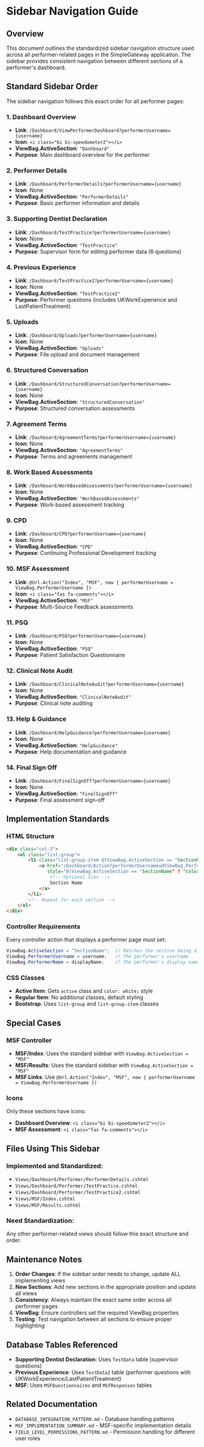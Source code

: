 # Sidebar Navigation Guide

## Overview
This document outlines the standardized sidebar navigation structure used across all performer-related pages in the SimpleGateway application. The sidebar provides consistent navigation between different sections of a performer's dashboard.

## Standard Sidebar Order

The sidebar navigation follows this exact order for all performer pages:

### 1. **Dashboard Overview** 
- **Link**: `/Dashboard/ViewPerformerDashboard?performerUsername={username}`
- **Icon**: `<i class="bi bi-speedometer2"></i>`
- **ViewBag.ActiveSection**: `"Dashboard"`
- **Purpose**: Main dashboard overview for the performer

### 2. **Performer Details**
- **Link**: `/Dashboard/PerformerDetails?performerUsername={username}`
- **Icon**: None
- **ViewBag.ActiveSection**: `"PerformerDetails"`
- **Purpose**: Basic performer information and details

### 3. **Supporting Dentist Declaration**
- **Link**: `/Dashboard/TestPractice?performerUsername={username}`
- **Icon**: None
- **ViewBag.ActiveSection**: `"TestPractice"`
- **Purpose**: Supervisor form for editing performer data (6 questions)

### 4. **Previous Experience**
- **Link**: `/Dashboard/TestPractice2?performerUsername={username}`
- **Icon**: None
- **ViewBag.ActiveSection**: `"TestPractice2"`
- **Purpose**: Performer questions (includes UKWorkExperience and LastPatientTreatment)

### 5. **Uploads**
- **Link**: `/Dashboard/Uploads?performerUsername={username}`
- **Icon**: None
- **ViewBag.ActiveSection**: `"Uploads"`
- **Purpose**: File upload and document management

### 6. **Structured Conversation**
- **Link**: `/Dashboard/StructuredConversation?performerUsername={username}`
- **Icon**: None
- **ViewBag.ActiveSection**: `"StructuredConversation"`
- **Purpose**: Structured conversation assessments

### 7. **Agreement Terms**
- **Link**: `/Dashboard/AgreementTerms?performerUsername={username}`
- **Icon**: None
- **ViewBag.ActiveSection**: `"AgreementTerms"`
- **Purpose**: Terms and agreements management

### 8. **Work Based Assessments**
- **Link**: `/Dashboard/WorkBasedAssessments?performerUsername={username}`
- **Icon**: None
- **ViewBag.ActiveSection**: `"WorkBasedAssessments"`
- **Purpose**: Work-based assessment tracking

### 9. **CPD**
- **Link**: `/Dashboard/CPD?performerUsername={username}`
- **Icon**: None
- **ViewBag.ActiveSection**: `"CPD"`
- **Purpose**: Continuing Professional Development tracking

### 10. **MSF Assessment**
- **Link**: `@Url.Action("Index", "MSF", new { performerUsername = ViewBag.PerformerUsername })`
- **Icon**: `<i class="fas fa-comments"></i>`
- **ViewBag.ActiveSection**: `"MSF"`
- **Purpose**: Multi-Source Feedback assessments

### 11. **PSQ**
- **Link**: `/Dashboard/PSQ?performerUsername={username}`
- **Icon**: None
- **ViewBag.ActiveSection**: `"PSQ"`
- **Purpose**: Patient Satisfaction Questionnaire

### 12. **Clinical Note Audit**
- **Link**: `/Dashboard/ClinicalNoteAudit?performerUsername={username}`
- **Icon**: None
- **ViewBag.ActiveSection**: `"ClinicalNoteAudit"`
- **Purpose**: Clinical note auditing

### 13. **Help & Guidance**
- **Link**: `/Dashboard/HelpGuidance?performerUsername={username}`
- **Icon**: None
- **ViewBag.ActiveSection**: `"HelpGuidance"`
- **Purpose**: Help documentation and guidance

### 14. **Final Sign Off**
- **Link**: `/Dashboard/FinalSignOff?performerUsername={username}`
- **Icon**: None
- **ViewBag.ActiveSection**: `"FinalSignOff"`
- **Purpose**: Final assessment sign-off

## Implementation Standards

### HTML Structure
```html
<div class="col-3">
    <ul class="list-group">
        <li class="list-group-item @(ViewBag.ActiveSection == "SectionName" ? "active" : "")">
            <a href="/Dashboard/Action?performerUsername=@ViewBag.PerformerUsername" 
               style="@(ViewBag.ActiveSection == "SectionName" ? "color: white;" : "")">
                <!-- Optional Icon -->
                Section Name
            </a>
        </li>
        <!-- Repeat for each section -->
    </ul>
</div>
```

### Controller Requirements
Every controller action that displays a performer page must set:

```csharp
ViewBag.ActiveSection = "SectionName";  // Matches the section being displayed
ViewBag.PerformerUsername = username;   // The performer's username
ViewBag.PerformerName = displayName;    // The performer's display name (optional)
```

### CSS Classes
- **Active Item**: Gets `active` class and `color: white;` style
- **Regular Item**: No additional classes, default styling
- **Bootstrap**: Uses `list-group` and `list-group-item` classes

## Special Cases

### MSF Controller
- **MSF/Index**: Uses the standard sidebar with `ViewBag.ActiveSection = "MSF"`
- **MSF/Results**: Uses the standard sidebar with `ViewBag.ActiveSection = "MSF"`
- **MSF Links**: Use `@Url.Action("Index", "MSF", new { performerUsername = ViewBag.PerformerUsername })`

### Icons
Only these sections have icons:
- **Dashboard Overview**: `<i class="bi bi-speedometer2"></i>`
- **MSF Assessment**: `<i class="fas fa-comments"></i>`

## Files Using This Sidebar

### Implemented and Standardized:
- `Views/Dashboard/Performer/PerformerDetails.cshtml`
- `Views/Dashboard/Performer/TestPractice.cshtml`
- `Views/Dashboard/Performer/TestPractice2.cshtml`
- `Views/MSF/Index.cshtml`
- `Views/MSF/Results.cshtml`

### Need Standardization:
Any other performer-related views should follow this exact structure and order.

## Maintenance Notes

1. **Order Changes**: If the sidebar order needs to change, update ALL implementing views
2. **New Sections**: Add new sections in the appropriate position and update all views
3. **Consistency**: Always maintain the exact same order across all performer pages
4. **ViewBag**: Ensure controllers set the required ViewBag properties
5. **Testing**: Test navigation between all sections to ensure proper highlighting

## Database Tables Referenced

- **Supporting Dentist Declaration**: Uses `TestData` table (supervisor questions)
- **Previous Experience**: Uses `TestData2` table (performer questions with UKWorkExperience/LastPatientTreatment)
- **MSF**: Uses `MSFQuestionnaires` and `MSFResponses` tables

## Related Documentation

- `DATABASE_INTEGRATION_PATTERN.md` - Database handling patterns
- `MSF_IMPLEMENTATION_SUMMARY.md` - MSF-specific implementation details
- `FIELD_LEVEL_PERMISSIONS_PATTERN.md` - Permission handling for different user roles
